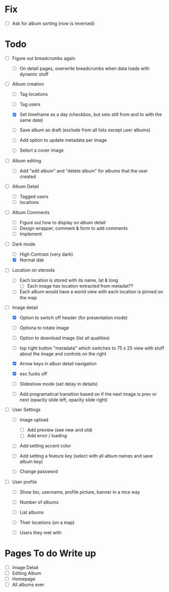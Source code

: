 # Fix

- [ ] Ask for album sorting (now is reversed)

# Todo

- [ ] Figure out breadcrumbs again

  - [ ] On detail pages, overwrite breadcrumbs when data loads with dynamic stuff

- [ ] Album creation

  - [ ] Tag locations
  - [ ] Tag users
  - [x] Set timeframe as a day (checkbox, but sets still from and to with the same date)
  - [ ] Save album as draft (exclude from all lists except user albums)

  - [ ] Add option to update metadata per image
  - [ ] Select a cover image

- [ ] Album editing

  - [ ] Add "edit album" and "delete album" for albums that the user created

- [ ] Album Detail

  - [ ] Tagged users
  - [ ] locations

- [ ] Album Comments

  - [ ] Figure out how to display on album detail
  - [ ] Design wrapper, comment & form to add comments
  - [ ] Implement

- [ ] Dark mode

  - [ ] High Contrast (very dark)
  - [x] Normal dak

- [ ] Location on steroids

  - [ ] Each location is stored with its name, lat & long
    - [ ] Each image has location extracted from metadat??
  - [ ] Each album would have a world view with each location is pinned on the map

- [ ] Image detail

  - [x] Option to switch off header (for presentation mode)
  - [ ] Optiona to rotate image
  - [ ] Option to download image (list all qualities)
  - [ ] top right button "metadata" which switches to 75 x 25 view with stuff about the image and controls on the right

  - [x] Arrow keys in albun detail navigation
  - [x] esc fucks off

  - [ ] Slideshow mode (set delay in details)

  - [ ] Add programatical transition based on if the next image is prev or next (opacity slide left, opacity slide right)

- [ ] User Settings

  - [ ] Image upload

    - [ ] Add preview (see new and old)
    - [ ] Add error / loading

  - [ ] Add setting accent color
  - [ ] Add setting a feature key (select with all album names and save album key)

  - [ ] Change password

- [ ] User profile

  - [ ] Show bio, username, profile picture, banner in a nice way
  - [ ] Number of albums
  - [ ] List albums

  - [ ] Their locations (on a map)
  - [ ] Users they met with

# Pages To do Write up

- [ ] Image Detail
- [ ] Editing Album
- [ ] Homepage
- [ ] All albums ever
